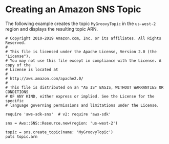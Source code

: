 # Creating an Amazon SNS Topic<a name="sns-example-create-topic"></a>

The following example creates the topic `MyGroovyTopic` in the `us-west-2` region and displays the resulting topic ARN\.

```
# Copyright 2010-2019 Amazon.com, Inc. or its affiliates. All Rights Reserved.
#
# This file is licensed under the Apache License, Version 2.0 (the "License").
# You may not use this file except in compliance with the License. A copy of the
# License is located at
#
# http://aws.amazon.com/apache2.0/
#
# This file is distributed on an "AS IS" BASIS, WITHOUT WARRANTIES OR CONDITIONS
# OF ANY KIND, either express or implied. See the License for the specific
# language governing permissions and limitations under the License.

require 'aws-sdk-sns'  # v2: require 'aws-sdk'

sns = Aws::SNS::Resource.new(region: 'us-west-2')

topic = sns.create_topic(name: 'MyGroovyTopic')
puts topic.arn
```